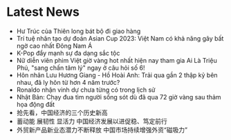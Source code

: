 # Latest News
-  Hư Trúc của Thiên long bát bộ đi giao hàng
-  Trí tuệ nhân tạo dự đoán Asian Cup 2023: Việt Nam có khả năng gây bất ngờ cao nhất Đông Nam Á
-  K-Pop đẩy mạnh sự đa dạng sắc tộc
-  Nữ diễn viên phim Việt giờ vàng hot nhất hiện nay tham gia Ai Là Triệu Phú, "sang chấn tâm lý" ngay ở câu hỏi số 6!
-  Hôn nhân Lưu Hương Giang - Hồ Hoài Anh: Trải qua gần 2 thập kỷ bên nhau, đã ly hôn từ hơn 4 năm trước?
-  Ronaldo nhận vinh dự chưa từng có trong lịch sử
-  Nhật Bản: Chạy đua tìm người sống sót dù đã qua 72 giờ vàng sau thảm họa động đất
-  抢先看，中国经济的三个历史新高
-  蓄动能 展韧性 显活力 中国经济发展以进促稳、笃定前行
-  外贸新产品新业态潜力不断释放 中国市场持续增强外资“磁吸力”
